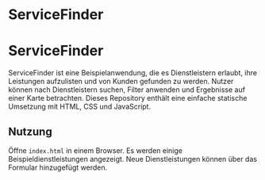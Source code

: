 # ServiceFinder
# ServiceFinder

ServiceFinder ist eine Beispielanwendung, die es Dienstleistern erlaubt, ihre Leistungen aufzulisten und von Kunden gefunden zu werden. Nutzer können nach Dienstleistern suchen, Filter anwenden und Ergebnisse auf einer Karte betrachten. Dieses Repository enthält eine einfache statische Umsetzung mit HTML, CSS und JavaScript.

## Nutzung

Öffne `index.html` in einem Browser. Es werden einige Beispieldienstleistungen angezeigt. Neue Dienstleistungen können über das Formular hinzugefügt werden.
